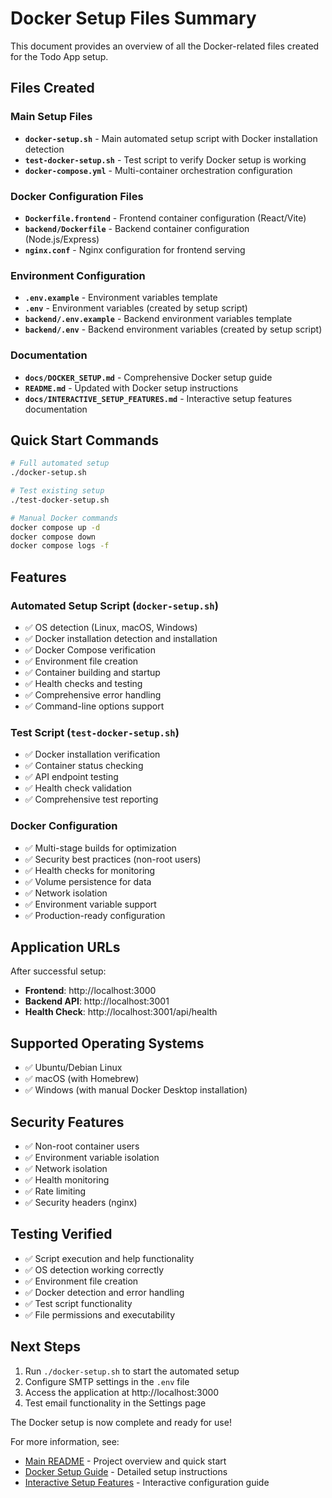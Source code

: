 # Docker Setup Files Summary

This document provides an overview of all the Docker-related files created for the Todo App setup.

## Files Created

### Main Setup Files
- **`docker-setup.sh`** - Main automated setup script with Docker installation detection
- **`test-docker-setup.sh`** - Test script to verify Docker setup is working
- **`docker-compose.yml`** - Multi-container orchestration configuration

### Docker Configuration Files
- **`Dockerfile.frontend`** - Frontend container configuration (React/Vite)
- **`backend/Dockerfile`** - Backend container configuration (Node.js/Express)
- **`nginx.conf`** - Nginx configuration for frontend serving

### Environment Configuration
- **`.env.example`** - Environment variables template
- **`.env`** - Environment variables (created by setup script)
- **`backend/.env.example`** - Backend environment variables template
- **`backend/.env`** - Backend environment variables (created by setup script)

### Documentation
- **`docs/DOCKER_SETUP.md`** - Comprehensive Docker setup guide
- **`README.md`** - Updated with Docker setup instructions
- **`docs/INTERACTIVE_SETUP_FEATURES.md`** - Interactive setup features documentation

## Quick Start Commands

```bash
# Full automated setup
./docker-setup.sh

# Test existing setup
./test-docker-setup.sh

# Manual Docker commands
docker compose up -d
docker compose down
docker compose logs -f
```

## Features

### Automated Setup Script (`docker-setup.sh`)
- ✅ OS detection (Linux, macOS, Windows)
- ✅ Docker installation detection and installation
- ✅ Docker Compose verification
- ✅ Environment file creation
- ✅ Container building and startup
- ✅ Health checks and testing
- ✅ Comprehensive error handling
- ✅ Command-line options support

### Test Script (`test-docker-setup.sh`)
- ✅ Docker installation verification
- ✅ Container status checking
- ✅ API endpoint testing
- ✅ Health check validation
- ✅ Comprehensive test reporting

### Docker Configuration
- ✅ Multi-stage builds for optimization
- ✅ Security best practices (non-root users)
- ✅ Health checks for monitoring
- ✅ Volume persistence for data
- ✅ Network isolation
- ✅ Environment variable support
- ✅ Production-ready configuration

## Application URLs

After successful setup:
- **Frontend**: http://localhost:3000
- **Backend API**: http://localhost:3001
- **Health Check**: http://localhost:3001/api/health

## Supported Operating Systems

- ✅ Ubuntu/Debian Linux
- ✅ macOS (with Homebrew)
- ✅ Windows (with manual Docker Desktop installation)

## Security Features

- ✅ Non-root container users
- ✅ Environment variable isolation
- ✅ Network isolation
- ✅ Health monitoring
- ✅ Rate limiting
- ✅ Security headers (nginx)

## Testing Verified

- ✅ Script execution and help functionality
- ✅ OS detection working correctly
- ✅ Environment file creation
- ✅ Docker detection and error handling
- ✅ Test script functionality
- ✅ File permissions and executability

## Next Steps

1. Run `./docker-setup.sh` to start the automated setup
2. Configure SMTP settings in the `.env` file
3. Access the application at http://localhost:3000
4. Test email functionality in the Settings page

The Docker setup is now complete and ready for use!

For more information, see:
- [Main README](../README.md) - Project overview and quick start
- [Docker Setup Guide](./DOCKER_SETUP.md) - Detailed setup instructions
- [Interactive Setup Features](./INTERACTIVE_SETUP_FEATURES.md) - Interactive configuration guide